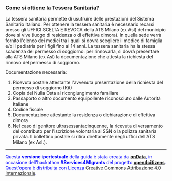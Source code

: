 ### Come si ottiene la Tessera Sanitaria?

La tessera sanitaria permette di usufruire delle prestazioni del Sistema Sanitario Italiano. Per ottenere la tessera sanitaria è necessario recarsi presso gli UFFICI SCELTA E REVOCA della ATS Milano (ex Asl) del municipio dove si vive (luogo di residenza o di effettiva dimora). In quella sede verrà fornito l'elenco dei medici tra i quali si dovrà scegliere il medico di famiglia e/o il pediatria per i figli fino ai 14 anni. La tessera sanitaria ha la stessa scadenza del permesso di soggiorno: per rinnovarla, si dovrà presentare alla ATS Milano (ex Asl) la documentazione che attesta la richiesta del rinnovo del permesso di soggiorno.

Documentazione necessaria:

1. Ricevuta postale attestante l'avvenuta presentazione della richiesta del permesso di soggiorno (Kit)
2. Copia del Nulla Osta al ricongiungimento familiare
3. Passaporto o altro documento equipollente riconosciuto dalle Autorità Italiane
4. Codice fiscale
5. Documentazione attestante la residenza o dichiarazione di effettiva dimora
6. Nel caso di genitore ultrasessantacinquenne, la ricevuta di versamento del contributo per l'iscrizione volontaria al SSN o la polizza sanitaria privata. Il bollettino postale si ritira direttamente negli uffici dell'ATS Milano (ex Asl.).

---
<footer style="color:blue !important;">
<div id="about">
Questa <strong>versione ipertestuale</strong> della guida è stata creata da <a href="http://ondata.it/" target="_blank"><strong>onData</strong></a>, in occasione dell'hackathon <strong>#Services4MIgrants</strong> del progetto <a href="http://open4citizens.eu/" target="_blank"><strong>open4citizens</strong></a>.
</div>
<div id="licenza">
Quest'opera è distribuita con Licenza <a rel="license" href="http://creativecommons.org/licenses/by/4.0/">Creative Commons Attribuzione 4.0 Internazionale</a>.
</div>
</footer>